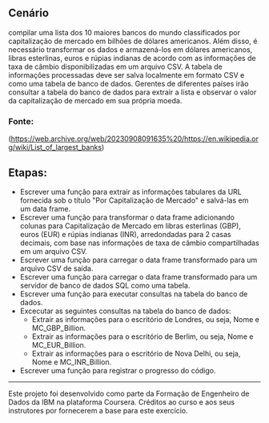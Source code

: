 

## Cenário
  compilar uma lista dos 10 maiores bancos do mundo classificados por capitalização de mercado em bilhões de dólares americanos. Além disso, é necessário transformar os dados e armazená-los em dólares americanos, libras esterlinas, euros e rúpias indianas de acordo com as informações de taxa de câmbio disponibilizadas em um arquivo CSV. A tabela de informações processadas deve ser salva localmente em formato CSV e como uma tabela de banco de dados. Gerentes de diferentes países irão consultar a tabela do banco de dados para extrair a lista e observar o valor da capitalização de mercado em sua própria moeda.

### Fonte:
(https://web.archive.org/web/20230908091635%20/https://en.wikipedia.org/wiki/List_of_largest_banks)

## Etapas:

* Escrever uma função para extrair as informações tabulares da URL fornecida sob o título "Por Capitalização de Mercado" e salvá-las em um data frame.
* Escrever uma função para transformar o data frame adicionando colunas para Capitalização de Mercado em libras esterlinas (GBP), euros (EUR) e rúpias indianas (INR), arredondadas para 2 casas decimais, com base nas informações de taxa de câmbio compartilhadas em um arquivo CSV.
* Escrever uma função para carregar o data frame transformado para um arquivo CSV de saída.
* Escrever uma função para carregar o data frame transformado para um servidor de banco de dados SQL como uma tabela.
* Escrever uma função para executar consultas na tabela do banco de dados.
* Excecutar as seguintes consultas na tabela do banco de dados:
  - Extrair as informações para o escritório de Londres, ou seja, Nome e MC_GBP_Billion.
  - Extrair as informações para o escritório de Berlim, ou seja, Nome e MC_EUR_Billion.
  - Extrair as informações para o escritório de Nova Delhi, ou seja, Nome e MC_INR_Billion.
* Escrever uma função para registrar o progresso do código.

***
Este projeto foi desenvolvido como parte da Formação de Engenheiro de Dados da IBM na plataforma Coursera. Créditos ao curso e aos seus instrutores por fornecerem a base para este exercício.





